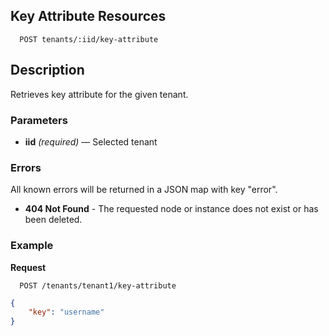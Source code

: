 ## Key Attribute Resources

```
  POST tenants/:iid/key-attribute
```

## Description

Retrieves key attribute for the given tenant.


### Parameters

- **iid** _(required)_ — Selected tenant

### Errors

All known errors will be returned in a JSON map with key "error".

- **404 Not Found** - The requested node or instance does not exist or has been deleted.

### Example

**Request**

```
  POST /tenants/tenant1/key-attribute
```

```json
{
    "key": "username"
}
```
 


